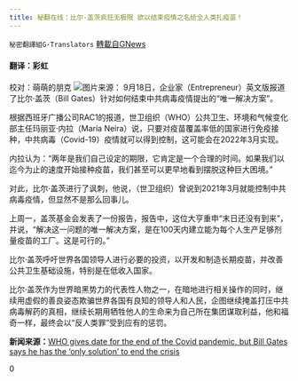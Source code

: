 ```yaml
---
title: 秘翻在线：比尔·盖茨疯狂无极限 欲以结束疫情之名给全人类扎疫苗！
---
```

`秘密翻譯組G-Translators` [轉載自GNews](https://gnews.org/zh-hans/1541802/)

#### 翻译：彩虹
校对：萌萌的朋克
![](https://assets.gnews.org/wp-content/uploads/2021/09/1-105.jpg)图片来源：
9月18日，企业家（Entrepreneur）英文版报道了比尔·盖茨（Bill Gates）针对如何结束中共病毒疫情提出的“唯一解决方案”。

根据西班牙广播公司RAC1的报道，世卫组织（WHO）公共卫生、环境和气候变化部主任玛丽亚·内拉（María Neira）说，只要对疫苗覆盖率低的国家进行免疫接种，中共病毒（Covid-19）疫情就可以得到控制，这可能会在2022年3月实现。

内拉认为：“两年是我们自己设定的期限，它肯定是一个合理的时间。如果我们以迄今为止的速度开始接种疫苗，我们甚至可以更早地看到摆脱这种巨大困境。”

对此，比尔·盖茨进行了讽刺，他说，（世卫组织）曾说到2021年3月就能控制中共病毒疫情，但显然不是那么回事儿。

上周一，盖茨基金会发表了一份报告，报告中，这位大亨重申“末日还没有到来”，并说，“解决这一问题的唯一解决方案，是在100天内建立能为每个人生产足够剂量疫苗的工厂。这是可行的。”

比尔·盖茨呼吁世界各国领导人进行必要的投资，以开发和制造长期疫苗，并改善公共卫生基础设施，特别是在低收入国家。

比尔·盖茨作为世界暗黑势力的代表性人物之一，在暗地进行相关操作的同时，继续用虚假的善良姿态欺骗世界各国有良知的领导人和人民，企图继续掩盖打压中共病毒解药的真相，继续长期用牺牲他人的生命来为自己所在集团谋取利益，他和福奇一样，最终会以“反人类罪”受到应有的惩罚。

**新闻来源：**[WHO gives date for the end of the Covid pandemic, but Bill Gates says he has the ‘only solution’ to end the crisis](https://www.entrepreneur.com/article/386273)

0
